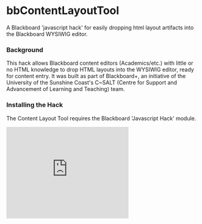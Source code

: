 # bbContentLayoutTool
A Blackboard 'javascript hack' for easily dropping html layout artifacts into the Blackboard WYSIWIG editor.

<h3>Background</h3>

This hack allows Blackboard content editors (Academics/etc.) with little or no HTML knowledge to drop HTML layouts into the WYSIWIG editor, ready for content entry. It was built as part of Blackboard+, an initiative of the University of the Sunshine Coast's C~SALT (Centre for Support and Advancement of Learning and Teaching) team.

<h3>Installing the Hack</h3>

The Content Layout Tool requires the Blackboard 'Javascript Hack' module.

<iframe width="320" height="240" frameborder="0" scrolling="auto" marginheight="0" marginwidth="0" src="https://mediasite.usc.edu.au/Mediasite/Play/b6bb9131d2494e85bbaaafd13c2f76991d"></iframe>
